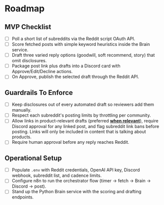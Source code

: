 # Roadmap

## MVP Checklist
- [ ] Poll a short list of subreddits via the Reddit script OAuth API.
- [ ] Score fetched posts with simple keyword heuristics inside the Brain service.
- [ ] Draft three varied reply options (goodwill, soft recommend, story) that omit disclosures.
- [ ] Package post link plus drafts into a Discord card with Approve/Edit/Decline actions.
- [ ] On Approve, publish the selected draft through the Reddit API.

## Guardrails To Enforce
- [ ] Keep disclosures out of every automated draft so reviewers add them manually.
- [ ] Respect each subreddit's posting limits by throttling per community.
- [ ] Allow links in product-relevant drafts (preferred **<u>when relevant</u>**), require Discord approval for any linked post, and flag subreddit link bans before posting. Links will only be included in content that is talking about products.
- [ ] Require human approval before any reply reaches Reddit.

## Operational Setup
- [ ] Populate `.env` with Reddit credentials, OpenAI API key, Discord webhook, subreddit list, and cadence limits.
- [ ] Configure n8n to run the orchestrator flow (timer -> fetch -> Brain -> Discord -> post).
- [ ] Stand up the Python Brain service with the scoring and drafting endpoints.
